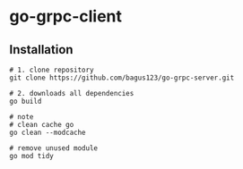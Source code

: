 # go-grpc-client

## Installation

```shell
# 1. clone repository
git clone https://github.com/bagus123/go-grpc-server.git

# 2. downloads all dependencies
go build

# note
# clean cache go
go clean --modcache

# remove unused module
go mod tidy
```